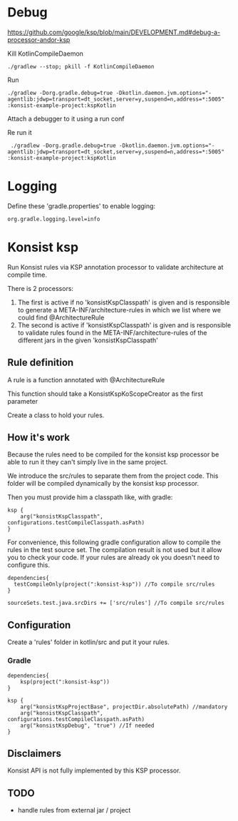 # Debug

https://github.com/google/ksp/blob/main/DEVELOPMENT.md#debug-a-processor-andor-ksp

Kill KotlinCompileDaemon

```
./gradlew --stop; pkill -f KotlinCompileDaemon
```

Run

```
./gradlew -Dorg.gradle.debug=true -Dkotlin.daemon.jvm.options="-agentlib:jdwp=transport=dt_socket,server=y,suspend=n,address=*:5005" :konsist-example-project:kspKotlin
```

Attach a debugger to it using a run conf

Re run it

```
 ./gradlew -Dorg.gradle.debug=true -Dkotlin.daemon.jvm.options="-agentlib:jdwp=transport=dt_socket,server=y,suspend=n,address=*:5005" :konsist-example-project:kspKotlin
```

# Logging

Define these 'gradle.properties' to enable logging:

```
org.gradle.logging.level=info
```

# Konsist ksp

Run Konsist rules via KSP annotation processor to validate architecture at compile time.

There is 2 processors:

1. The first is active if no 'konsistKspClasspath' is given and is responsible to generate a META-INF/architecture-rules in which we list where we could find @ArchitectureRule 
2. The second is active if 'konsistKspClasspath' is given and is responsible to validate rules found in the META-INF/architecture-rules of the different jars in the given 'konsistKspClasspath' 

## Rule definition

A rule is a function annotated with @ArchitectureRule

This function should take a KonsistKspKoScopeCreator as the first parameter

Create a class to hold your rules.

## How it's work

Because the rules need to be compiled for the konsist ksp processor be able to run it
they can't simply live in the same project.

We introduce the src/rules to separate them from the project code.
This folder will be compiled dynamically by the konsist ksp processor.

Then you must provide him a classpath like, with gradle:

```
ksp {
    arg("konsistKspClasspath", configurations.testCompileClasspath.asPath)
}
```

For convenience, this following gradle configuration allow to compile the rules in the test source set.
The compilation result is not used but it allow you to check your code.
If your rules are already ok you doesn't need to configure this.

```
dependencies{
  testCompileOnly(project(":konsist-ksp")) //To compile src/rules
}

sourceSets.test.java.srcDirs += ['src/rules'] //To compile src/rules
```

## Configuration

Create a 'rules' folder in kotlin/src and put it your rules.

### Gradle

```
dependencies{
    ksp(project(":konsist-ksp"))
}

ksp {
    arg("konsistKspProjectBase", projectDir.absolutePath) //mandatory
    arg("konsistKspClasspath", configurations.testCompileClasspath.asPath)
    arg("konsistKspDebug", "true") //If needed
}
```

## Disclaimers

Konsist API is not fully implemented by this KSP processor.

## TODO

* handle rules from external jar / project